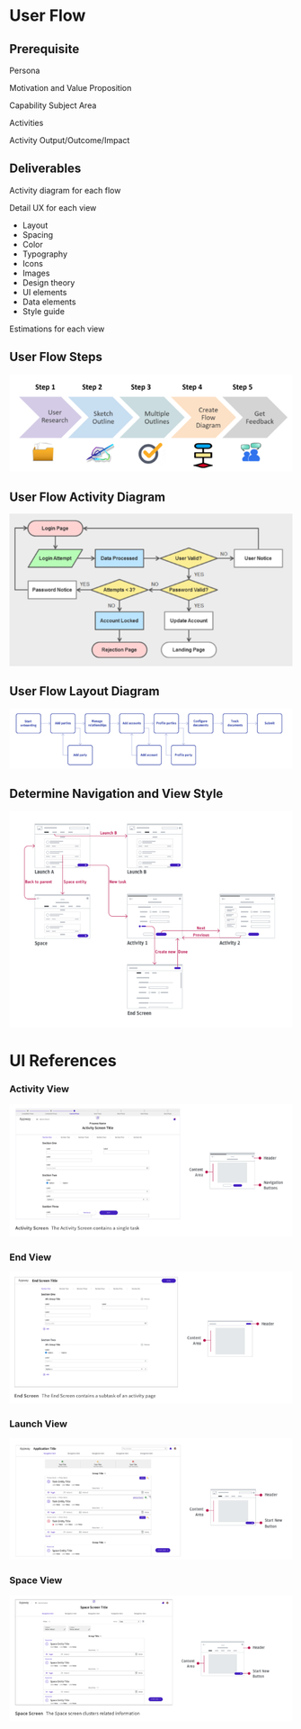 # User Flow

## Prerequisite
Persona

Motivation and Value Proposition

Capability Subject Area

Activities

Activity Output/Outcome/Impact



## Deliverables
Activity diagram for each flow

Detail UX for each view
- Layout
- Spacing
- Color
- Typography
- Icons
- Images
- Design theory
- UI elements
- Data elements
- Style guide

Estimations for each view

## User Flow Steps
<img src='images/view_user_flow_steps.png' /> 

## User Flow Activity Diagram
<img src='images/view_user_flow_login.png' /> 

## User Flow Layout Diagram
<img src='images/view_user_flow.png' /> 

## Determine Navigation and View Style
<img src='images/view_navigation.png' /> 


# UI References

### Activity View
<img src="images/view_activity_screen.png" /> 

### End View
<img src='images/view_end_screen.png' /> 


### Launch View
<img src='images/view_launch_screen.png' /> 

### Space View
<img src='images/view_space_screen.png' /> 

